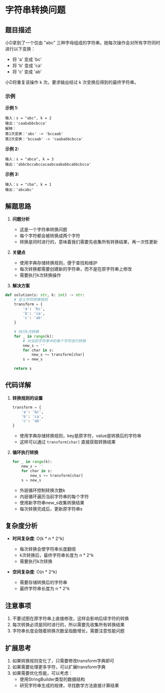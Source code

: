 # 字符串转换问题

## 题目描述

小D拿到了一个仅由 "abc" 三种字母组成的字符串。她每次操作会对所有字符同时进行以下变换：

- 将 'a' 变成 'bc'
- 将 'b' 变成 'ca'
- 将 'c' 变成 'ab'

小D将重复该操作 k 次。要求输出经过 k 次变换后得到的最终字符串。

### 示例

**示例 1:**
```
输入：s = "abc", k = 2
输出：'caababbcbcca'
解释：
第1次变换：'abc' -> 'bccaab'
第2次变换：'bccaab' -> 'caababbcbcca'
```

**示例 2:**
```
输入：s = "abca", k = 3
输出：'abbcbccabccacaabcaababbcabbcbcca'
```

**示例 3:**
```
输入：s = "cba", k = 1
输出：'abcabc'
```

## 解题思路

1. **问题分析**
   - 这是一个字符串转换问题
   - 每个字符都会被转换成两个字符
   - 转换是同时进行的，意味着我们需要先收集所有转换结果，再一次性更新

2. **关键点**
   - 使用字典存储转换规则，便于查找和维护
   - 每次转换都需要创建新的字符串，而不是在原字符串上修改
   - 需要执行k次转换操作

3. **解决方案**

```python
def solution(s: str, k: int) -> str:
    # 定义字符转换规则
    transform = {
        'a': 'bc',
        'b': 'ca',
        'c': 'ab'
    }
    
    # 执行k次转换
    for _ in range(k):
        # 对当前字符串中的每个字符进行转换
        new_s = ''
        for char in s:
            new_s += transform[char]
        s = new_s
    
    return s
```

## 代码详解

1. **转换规则的设置**
   ```python
   transform = {
       'a': 'bc',
       'b': 'ca',
       'c': 'ab'
   }
   ```
   - 使用字典存储转换规则，key是原字符，value是转换后的字符串
   - 这样可以通过 `transform[char]` 直接获取转换结果

2. **循环执行转换**
   ```python
   for _ in range(k):
       new_s = ''
       for char in s:
           new_s += transform[char]
       s = new_s
   ```
   - 外层循环控制转换次数k
   - 内层循环遍历当前字符串的每个字符
   - 使用新字符串new_s收集转换结果
   - 每次转换完成后，更新原字符串s

## 复杂度分析

- **时间复杂度**: O(k * n * 2^k)
  - 每次转换会使字符串长度翻倍
  - k次转换后，最终字符串长度为 n * 2^k
  - 需要执行k次转换

- **空间复杂度**: O(n * 2^k)
  - 需要存储转换后的字符串
  - 最终字符串长度为 n * 2^k

## 注意事项

1. 不要试图在原字符串上直接修改，这样会影响后续字符的转换
2. 每次转换必须是同时进行的，所以需要先收集所有转换结果
3. 字符串长度会随着转换次数呈指数增长，需要注意性能问题

## 扩展思考

1. 如果转换规则变化了，只需要修改transform字典即可
2. 如果需要处理更多字符，可以扩展transform字典
3. 如果需要优化性能，可以考虑：
   - 使用StringBuilder类型的数据结构
   - 研究字符串生成的规律，寻找数学方法直接计算结果
